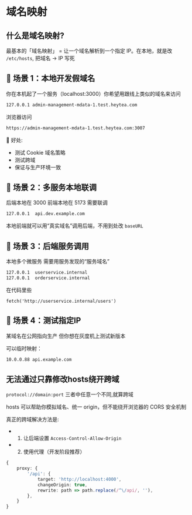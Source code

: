 # 域名映射

## 什么是域名映射?

最基本的「域名映射」 = 让一个域名解析到一个指定 IP。在本地，就是改 `/etc/hosts`, 把域名 → IP 写死

## 🌟 场景 1：本地开发假域名

你在本机起了一个服务（localhost:3000）你希望用跟线上类似的域名来访问

```bash
127.0.0.1 admin-management-mdata-1.test.heytea.com
```

浏览器访问

```bash
https://admin-management-mdata-1.test.heytea.com:3007
```

📌 好处: 
- 测试 Cookie 域名策略
- 测试跨域
- 保证与生产环境一致

## 🌟 场景 2：多服务本地联调

后端本地在 3000
前端本地在 5173
需要联调

```bash
127.0.0.1  api.dev.example.com
```

本地前端就可以用“真实域名”调用后端，不用到处改 `baseURL`

## 🌟 场景 3：后端服务调用

本地多个微服务
需要用服务发现的“服务域名”

```bash
127.0.0.1  userservice.internal
127.0.0.1  orderservice.internal
```

在代码里些

```tsx
fetch('http://userservice.internal/users')
```


## 🌟 场景 4：测试指定IP

某域名在公网指向生产 但你想在灰度机上测试新版本

可以临时映射：

```bash
10.0.0.88 api.example.com
```

## 无法通过只靠修改hosts绕开跨域

`protocol://domain:port` 三者中任意一个不同,就算跨域

hosts 可以帮助你模拟域名、统一 origin，但不能绕开浏览器的 CORS 安全机制

真正的跨域解决方法是:
- 1. 让后端设置 `Access-Control-Allow-Origin`
- 2. 使用代理（开发阶段推荐）

```ts
{
    proxy: {
        '/api': {
            target: 'http://localhost:4000',
            changeOrigin: true,
            rewrite: path => path.replace(/^\/api/, ''),
        },
    }
}
```